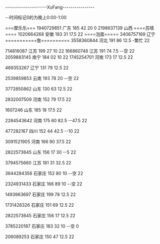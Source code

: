 ---------------------XuFang----------------

--时间标记0的为晚上0:00-1:00

===摩乐乐===
1940729851 广东 185 42 20
0
2198637139 山西
====苏晴====
1020664268 安徽 193 31 17.5
22
====泡面=====
3406757169 辽宁
===========詹==========
3558360844 河北 191 86 12.5 -繁忙
22

714816087 江苏 199 27 10
22
166860748 江苏 191 74 7.5  --空
22
2059883145 南宁 184 02 10
22
1745254701 河南 173 17 12.5
22

469353267 辽宁 131 79 12.5 
22

2539859853 云南 193 78 20 --空
22

3772850862 山东 130 63 12.5
22

2832007509 河南 152 79 17.5
22

1607246 山东 185 18 17.5
22

2284543642 河南 175 60 82.5  --47.5
22

477282167 四川 152 44 42.5  --10
22

3091521905 河南 166 90 37.5
22

2822573645 山东 156 17 30  --5
22

3794575660 江苏 181 31 32.5
22

3644284356 石家庄 152 80 10  --空
22

2324931433 石家庄 166 89 10  --空
22

1493963697 石家庄 199 78 12.5
22

1731428326 石家庄 151 69 12.5
22

2822573645 石家庄 156 17 12.5
22

3785220187 石家庄 183 32 10  --空
0

206089253 石家庄 150 47 12.5
22
